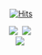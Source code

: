 <div align=center>
 
 [![Hits](https://hits.seeyoufarm.com/api/count/incr/badge.svg?url=https%3A%2F%2Fgithub.com%2Fk0603156)](https://hits.seeyoufarm.com)
 
</div>
<div align=center>
<img src="https://img.shields.io/badge/Javascript-F7DF1E?style=for-the-badge&logo=Javascript&logoColor=F7DF1E&labelColor=ffffff"/></a>&nbsp 
<img src="https://img.shields.io/badge/Typescript-3178C6?style=for-the-badge&logo=Typescript&logoColor=3178C6&labelColor=ffffff"/></a>&nbsp
</div>

</div>
<div align=center>
<img src="https://img.shields.io/badge/React.JS-61DAFB?style=for-the-badge&logo=React&logoColor=61DAFB&labelColor=ffffff"/></a>&nbsp 
</div>
